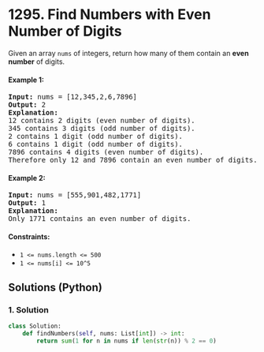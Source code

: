 # 1295. Find Numbers with Even Number of Digits
Given an array ```nums``` of integers, return how many of them contain an **even number** of digits.

#### Example 1:
<pre>
<strong>Input:</strong> nums = [12,345,2,6,7896]
<strong>Output:</strong> 2
<strong>Explanation:</strong>
12 contains 2 digits (even number of digits).
345 contains 3 digits (odd number of digits).
2 contains 1 digit (odd number of digits).
6 contains 1 digit (odd number of digits).
7896 contains 4 digits (even number of digits).
Therefore only 12 and 7896 contain an even number of digits.
</pre>

#### Example 2:
<pre>
<strong>Input:</strong> nums = [555,901,482,1771]
<strong>Output:</strong> 1
<strong>Explanation:</strong>
Only 1771 contains an even number of digits.
</pre>

#### Constraints:
* ```1 <= nums.length <= 500```
* ```1 <= nums[i] <= 10^5```

## Solutions (Python)

### 1. Solution
```Python
class Solution:
    def findNumbers(self, nums: List[int]) -> int:
        return sum(1 for n in nums if len(str(n)) % 2 == 0)
```
